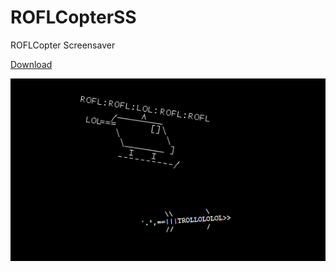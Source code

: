 # ROFLCopterSS
ROFLCopter Screensaver

[Download](http://nilsen.no-ip.com/ROFLCopterSS.scr)

![picture](https://github.com/ketilnil/ROFLCopterSS/blob/master/screenshot.png?raw=true)
